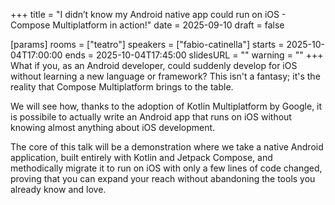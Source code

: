 +++
title = "I didn’t know my Android native app could run on iOS - Compose Multiplatform in action!"
date = 2025-09-10
draft = false

[params]
rooms = ["teatro"]
speakers = ["fabio-catinella"]
starts = 2025-10-04T17:00:00
ends = 2025-10-04T17:45:00
slidesURL = ""
warning = ""
+++
What if you, as an Android developer, could suddenly develop for iOS without learning a new language or framework? This isn't a fantasy; it's the reality that Compose Multiplatform brings to the table.

We will see how, thanks to the adoption of Kotlin Multiplatform by Google, it is possibile to actually write an Android app that runs on iOS without knowing almost anything about iOS development. 

The core of this talk will be a demonstration where we take a native Android application, built entirely with Kotlin and Jetpack Compose, and methodically migrate it to run on iOS with only a few lines of code changed, proving that you can expand your reach without abandoning the tools you already know and love.
